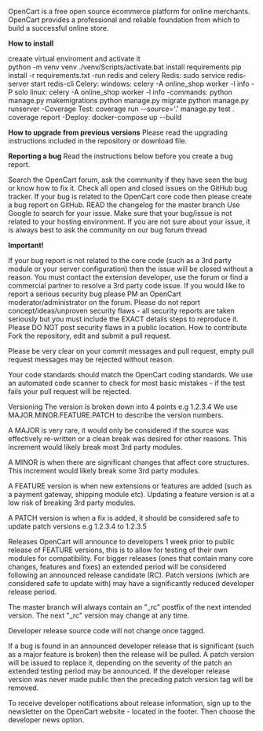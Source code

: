 OpenCart is a free open source ecommerce platform for online merchants. OpenCart provides a professional and reliable foundation from which to build a successful online store.

**How to install**

creaate virtual enviroment and activate it <br> 
    python -m venv venv ./venv/Scripts/activate.bat
    install requirements pip install -r requirements.txt -run redis and celery Redis: sudo service redis-server start redis-cli Celery: windows: celery -A online_shop worker -l info -P solo linux: celery -A online_shop worker -l info
-commands: python manage.py makemigrations python manage.py migrate python manage.py runserver
-Coverage Test: coverage run --source='.' manage.py test . coverage report
-Deploy: docker-compose up --build


**How to upgrade from previous versions**
Please read the upgrading instructions included in the repository or download file.

**Reporting a bug**
Read the instructions below before you create a bug report.

Search the OpenCart forum, ask the community if they have seen the bug or know how to fix it.
Check all open and closed issues on the GitHub bug tracker.
If your bug is related to the OpenCart core code then please create a bug report on GitHub.
READ the changelog for the master branch
Use Google to search for your issue.
Make sure that your bug/issue is not related to your hosting environment.
If you are not sure about your issue, it is always best to ask the community on our bug forum thread

**Important!**

If your bug report is not related to the core code (such as a 3rd party module or your server configuration) then the issue will be closed without a reason. You must contact the extension developer, use the forum or find a commercial partner to resolve a 3rd party code issue.
If you would like to report a serious security bug please PM an OpenCart moderator/administrator on the forum. Please do not report concept/ideas/unproven security flaws - all security reports are taken seriously but you must include the EXACT details steps to reproduce it. Please DO NOT post security flaws in a public location.
How to contribute
Fork the repository, edit and submit a pull request.

Please be very clear on your commit messages and pull request, empty pull request messages may be rejected without reason.

Your code standards should match the OpenCart coding standards. We use an automated code scanner to check for most basic mistakes - if the test fails your pull request will be rejected.

Versioning
The version is broken down into 4 points e.g 1.2.3.4 We use MAJOR.MINOR.FEATURE.PATCH to describe the version numbers.

A MAJOR is very rare, it would only be considered if the source was effectively re-written or a clean break was desired for other reasons. This increment would likely break most 3rd party modules.

A MINOR is when there are significant changes that affect core structures. This increment would likely break some 3rd party modules.

A FEATURE version is when new extensions or features are added (such as a payment gateway, shipping module etc). Updating a feature version is at a low risk of breaking 3rd party modules.

A PATCH version is when a fix is added, it should be considered safe to update patch versions e.g 1.2.3.4 to 1.2.3.5

Releases
OpenCart will announce to developers 1 week prior to public release of FEATURE versions, this is to allow for testing of their own modules for compatibility. For bigger releases (ones that contain many core changes, features and fixes) an extended period will be considered following an announced release candidate (RC). Patch versions (which are considered safe to update with) may have a significantly reduced developer release period.

The master branch will always contain an "_rc" postfix of the next intended version. The next "_rc" version may change at any time.

Developer release source code will not change once tagged.

If a bug is found in an announced developer release that is significant (such as a major feature is broken) then the release will be pulled. A patch version will be issued to replace it, depending on the severity of the patch an extended testing period may be announced. If the developer release version was never made public then the preceding patch version tag will be removed.

To receive developer notifications about release information, sign up to the newsletter on the OpenCart website - located in the footer. Then choose the developer news option.
